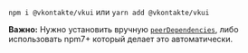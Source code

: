 `npm i @vkontakte/vkui` или `yarn add @vkontakte/vkui`

**Важно:** Нужно установить вручную [`peerDependencies`](https://github.com/VKCOM/VKUI/blob/master/package.json#L95-L103), либо использовать npm7+ который делает это автоматически.